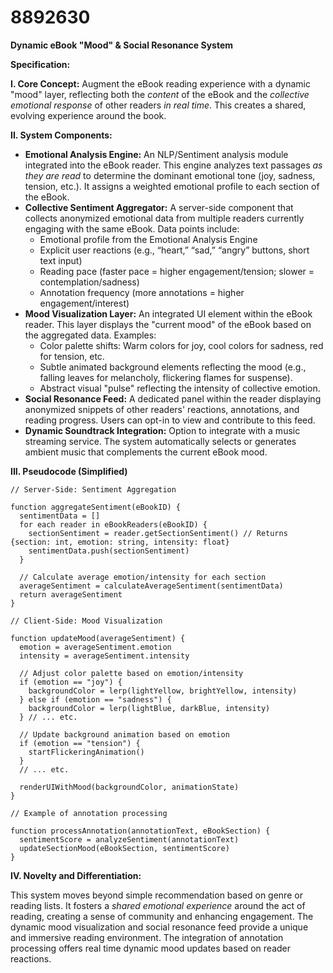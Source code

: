 # 8892630

**Dynamic eBook "Mood" & Social Resonance System**

**Specification:**

**I. Core Concept:** Augment the eBook reading experience with a dynamic "mood" layer, reflecting both the *content* of the eBook and the *collective emotional response* of other readers *in real time*. This creates a shared, evolving experience around the book.

**II. System Components:**

*   **Emotional Analysis Engine:**  An NLP/Sentiment analysis module integrated into the eBook reader. This engine analyzes text passages *as they are read* to determine the dominant emotional tone (joy, sadness, tension, etc.). It assigns a weighted emotional profile to each section of the eBook.
*   **Collective Sentiment Aggregator:** A server-side component that collects anonymized emotional data from multiple readers currently engaging with the same eBook. Data points include:
    *   Emotional profile from the Emotional Analysis Engine
    *   Explicit user reactions (e.g., “heart,” “sad,” “angry” buttons, short text input)
    *   Reading pace (faster pace = higher engagement/tension; slower = contemplation/sadness)
    *   Annotation frequency (more annotations = higher engagement/interest)
*   **Mood Visualization Layer:**  An integrated UI element within the eBook reader. This layer displays the "current mood" of the eBook based on the aggregated data. Examples:
    *   Color palette shifts: Warm colors for joy, cool colors for sadness, red for tension, etc.
    *   Subtle animated background elements reflecting the mood (e.g., falling leaves for melancholy, flickering flames for suspense).
    *   Abstract visual "pulse" reflecting the intensity of collective emotion.
*   **Social Resonance Feed:** A dedicated panel within the reader displaying anonymized snippets of other readers' reactions, annotations, and reading progress.  Users can opt-in to view and contribute to this feed.
*   **Dynamic Soundtrack Integration:** Option to integrate with a music streaming service. The system automatically selects or generates ambient music that complements the current eBook mood.

**III. Pseudocode (Simplified)**

```
// Server-Side: Sentiment Aggregation

function aggregateSentiment(eBookID) {
  sentimentData = []
  for each reader in eBookReaders(eBookID) {
    sectionSentiment = reader.getSectionSentiment() // Returns {section: int, emotion: string, intensity: float}
    sentimentData.push(sectionSentiment)
  }

  // Calculate average emotion/intensity for each section
  averageSentiment = calculateAverageSentiment(sentimentData)
  return averageSentiment
}

// Client-Side: Mood Visualization

function updateMood(averageSentiment) {
  emotion = averageSentiment.emotion
  intensity = averageSentiment.intensity

  // Adjust color palette based on emotion/intensity
  if (emotion == "joy") {
    backgroundColor = lerp(lightYellow, brightYellow, intensity)
  } else if (emotion == "sadness") {
    backgroundColor = lerp(lightBlue, darkBlue, intensity)
  } // ... etc.

  // Update background animation based on emotion
  if (emotion == "tension") {
    startFlickeringAnimation()
  }
  // ... etc.

  renderUIWithMood(backgroundColor, animationState)
}

// Example of annotation processing

function processAnnotation(annotationText, eBookSection) {
  sentimentScore = analyzeSentiment(annotationText)
  updateSectionMood(eBookSection, sentimentScore)
}
```

**IV. Novelty and Differentiation:**

This system moves beyond simple recommendation based on genre or reading lists. It fosters a *shared emotional experience* around the act of reading, creating a sense of community and enhancing engagement. The dynamic mood visualization and social resonance feed provide a unique and immersive reading environment. The integration of annotation processing offers real time dynamic mood updates based on reader reactions.